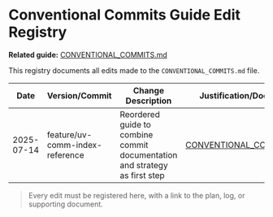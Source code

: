 # Conventional Commits Guide Edit Registry

**Related guide:** [CONVENTIONAL_COMMITS.md](../../ai_assistant_guides/CONVENTIONAL_COMMITS.md)

This registry documents all edits made to the `CONVENTIONAL_COMMITS.md` file.

| Date       | Version/Commit | Change Description                    | Justification/Document | Author |
|------------|----------------|---------------------------------------|------------------------|--------|
| 2025-07-14 | feature/uv-comm-index-reference | Reordered guide to combine commit documentation and strategy as first step | [CONVENTIONAL_COMMITS.md](../../ai_assistant_guides/CONVENTIONAL_COMMITS.md) | GitHub Copilot |

> Every edit must be registered here, with a link to the plan, log, or supporting document.
